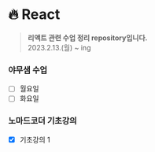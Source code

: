 # 🔥 React
> **리액트 관련 수업 정리 repository입니다.**  
> 2023.2.13.(월) ~ ing


### 야무샘 수업
- [ ] 월요일
- [ ] 화요일

### 노마드코더 기초강의
- [x] 기초강의 1
